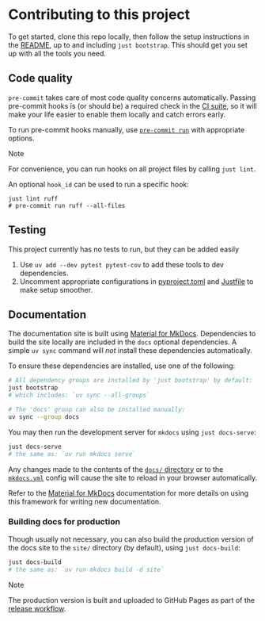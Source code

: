 # Contributing to this project

To get started, clone this repo locally,
then follow the setup instructions in the [README](README.md),
up to and including `just bootstrap`.
This should get you set up with all the tools you need.

## Code quality

`pre-commit` takes care of most code quality concerns automatically.
Passing pre-commit hooks is (or should be) a required check in the [CI suite](.github/workflows/ci.yaml),
so it will make your life easier to enable them locally and catch errors early.

To run pre-commit hooks manually, use
[`pre-commit run`](https://pre-commit.com/#pre-commit-run)
with appropriate options.

> [!note]
> For convenience, you can run hooks on all project files by calling `just lint`.
>
> An optional `hook_id` can be used to run a specific hook:
>
> ```shell
> just lint ruff
> # pre-commit run ruff --all-files
> ```

## Testing

This project currently has no tests to run, but they can be added easily

1. Use `uv add --dev pytest pytest-cov` to add these tools to dev dependencies.
2. Uncomment appropriate configurations in [pyproject.toml](pyproject.toml) and [Justfile](Justfile)
   to make setup smoother.

## Documentation

The documentation site is built using [Material for MkDocs].
Dependencies to build the site locally are included in the `docs` optional dependencies.
A simple `uv sync` command will _not_ install these dependencies automatically.

To ensure these dependencies are installed,
use one of the following:

```sh
# All dependency groups are installed by 'just bootstrap' by default:
just bootstrap
# which includes: `uv sync --all-groups`

# The 'docs' group can also be installed manually:
uv sync --group docs
```

You may then run the development server for `mkdocs` using `just docs-serve`:

```sh
just docs-serve
# the same as: `uv run mkdocs serve`
```

Any changes made to the contents of the [`docs/` directory](docs)
or to the [`mkdocs.yml`](mkdocs.yml) config
will cause the site to reload in your browser automatically.

Refer to the [Material for MkDocs] documentation for more details
on using this framework for writing new documentation.

### Building docs for production

Though usually not necessary,
you can also build the production version of the docs site
to the `site/` directory (by default),
using `just docs-build`:

```sh
just docs-build
# the same as: `uv run mkdocs build -d site`
```

> [!note]
> The production version is built and uploaded to GitHub Pages
> as part of the [release workflow](.github/workflows/release.yaml).

[material for mkdocs]: https://squidfunk.github.io/mkdocs-material/
